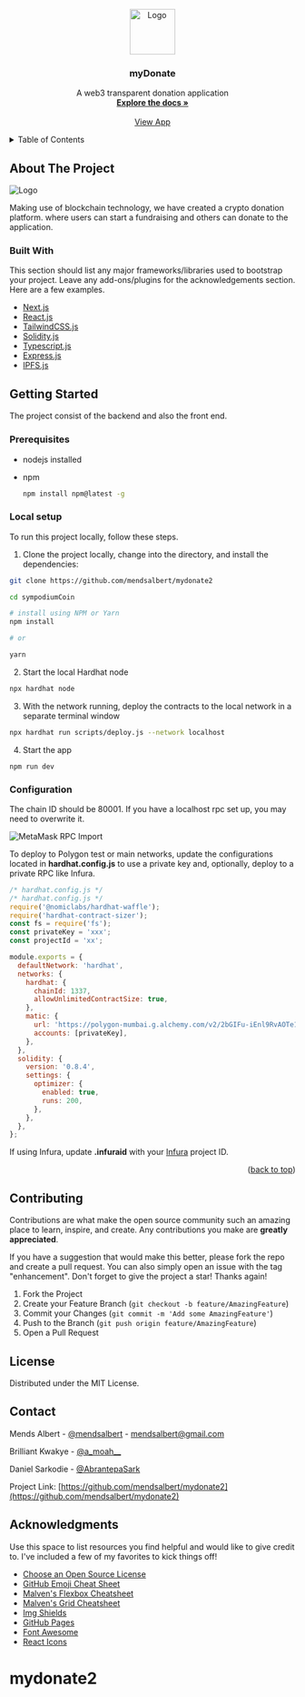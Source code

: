 <!-- PROJECT LOGO -->
<br />
<div align="center">
  <a href="https://mydonate2.vercel.app/">
    <img src="public/images/logo.svg" alt="Logo" width="80" height="80">
  </a>

  <h3 align="center">myDonate</h3>

  <p align="center">
   A web3 transparent donation application 
    <br />
    <a href="https://mydonate2.vercel.app/"><strong>Explore the docs »</strong></a>
    <br />
    <br />
    <a href="https://mydonate2.vercel.app/">View App</a>
    
  </p>
</div>

<!-- TABLE OF CONTENTS -->
<details>
  <summary>Table of Contents</summary>
  <ol>
    <li>
      <a href="#about-the-project">About The Project</a>
      <ul>
        <li><a href="#built-with">Built With</a></li>
      </ul>
    </li>
    <li>
      <a href="#getting-started">Getting Started</a>
      <ul>
        <li><a href="#prerequisites">Prerequisites</a></li>
        <li><a href="#installation">Installation</a></li>
      </ul>
    </li>
    <li><a href="#contributing">Contributing</a></li>
    <li><a href="#license">License</a></li>
    <li><a href="#contact">Contact</a></li>
    <li><a href="#acknowledgments">Acknowledgments</a></li>
  </ol>
</details>

<!-- ABOUT THE PROJECT -->

## About The Project

<img src="public/images/app.png" alt="Logo" width="" >

Making use of blockchain technology, we have created a crypto donation platform. where users can start a fundraising and others can donate to the application.

### Built With

This section should list any major frameworks/libraries used to bootstrap your project. Leave any add-ons/plugins for the acknowledgements section. Here are a few examples.

- [Next.js](https://nextjs.org/)
- [React.js](https://reactjs.org/)
- [TailwindCSS.js](https://tailwindcss.com/)
- [Solidity.js](https://docs.soliditylang.org/)
- [Typescript.js](https://www.typescriptlang.org/)
- [Express.js](https://expressjs.com/)
- [IPFS.js](https://ipfs.io/)
<!-- GETTING STARTED -->

## Getting Started

The project consist of the backend and also the front end.

### Prerequisites

- nodejs installed

- npm
  ```sh
  npm install npm@latest -g
  ```

### Local setup

To run this project locally, follow these steps.

1. Clone the project locally, change into the directory, and install the dependencies:

```sh
git clone https://github.com/mendsalbert/mydonate2

cd sympodiumCoin

# install using NPM or Yarn
npm install

# or

yarn
```

2. Start the local Hardhat node

```sh
npx hardhat node
```

3. With the network running, deploy the contracts to the local network in a separate terminal window

```sh
npx hardhat run scripts/deploy.js --network localhost
```

4. Start the app

```
npm run dev
```

### Configuration

The chain ID should be 80001. If you have a localhost rpc set up, you may need to overwrite it.

![MetaMask RPC Import](public/images/testnet.png)

To deploy to Polygon test or main networks, update the configurations located in **hardhat.config.js** to use a private key and, optionally, deploy to a private RPC like Infura.

```javascript
/* hardhat.config.js */
/* hardhat.config.js */
require('@nomiclabs/hardhat-waffle');
require('hardhat-contract-sizer');
const fs = require('fs');
const privateKey = 'xxx';
const projectId = 'xx';

module.exports = {
  defaultNetwork: 'hardhat',
  networks: {
    hardhat: {
      chainId: 1337,
      allowUnlimitedContractSize: true,
    },
    matic: {
      url: 'https://polygon-mumbai.g.alchemy.com/v2/2bGIFu-iEnl9RvAOTe1ddZI2gBnuYQGS',
      accounts: [privateKey],
    },
  },
  solidity: {
    version: '0.8.4',
    settings: {
      optimizer: {
        enabled: true,
        runs: 200,
      },
    },
  },
};
```

If using Infura, update **.infuraid** with your [Infura](https://infura.io/) project ID.

<!-- USAGE EXAMPLES -->

<!-- ROADMAP -->

<p align="right">(<a href="#top">back to top</a>)</p>

<!-- CONTRIBUTING -->

## Contributing

Contributions are what make the open source community such an amazing place to learn, inspire, and create. Any contributions you make are **greatly appreciated**.

If you have a suggestion that would make this better, please fork the repo and create a pull request. You can also simply open an issue with the tag "enhancement".
Don't forget to give the project a star! Thanks again!

1. Fork the Project
2. Create your Feature Branch (`git checkout -b feature/AmazingFeature`)
3. Commit your Changes (`git commit -m 'Add some AmazingFeature'`)
4. Push to the Branch (`git push origin feature/AmazingFeature`)
5. Open a Pull Request

<!-- LICENSE -->

## License

Distributed under the MIT License.

<!-- CONTACT -->

## Contact

Mends Albert - [@mendsalbert](https://twitter.com/mendalbert) - mendsalbert@gmail.com

Brilliant Kwakye - [@a_moah\_\_](https://twitter.com/mendalbert)

Daniel Sarkodie - [@AbrantepaSark](https://twitter.com/mendalbert)

Project Link: [https://github.com/mendsalbert/mydonate2](https://github.com/mendsalbert/mydonate2)

<!-- ACKNOWLEDGMENTS -->

## Acknowledgments

Use this space to list resources you find helpful and would like to give credit to. I've included a few of my favorites to kick things off!

- [Choose an Open Source License](https://choosealicense.com)
- [GitHub Emoji Cheat Sheet](https://www.webpagefx.com/tools/emoji-cheat-sheet)
- [Malven's Flexbox Cheatsheet](https://flexbox.malven.co/)
- [Malven's Grid Cheatsheet](https://grid.malven.co/)
- [Img Shields](https://shields.io)
- [GitHub Pages](https://pages.github.com)
- [Font Awesome](https://fontawesome.com)
- [React Icons](https://react-icons.github.io/react-icons/search)

<!-- MARKDOWN LINKS & IMAGES -->
<!-- https://www.markdownguide.org/basic-syntax/#reference-style-links -->

[contributors-shield]: https://img.shields.io/github/contributors/othneildrew/Best-README-Template.svg?style=for-the-badge
[contributors-url]: https://github.com/othneildrew/Best-README-Template/graphs/contributors
[forks-shield]: https://img.shields.io/github/forks/othneildrew/Best-README-Template.svg?style=for-the-badge
[forks-url]: https://github.com/othneildrew/Best-README-Template/network/members
[stars-shield]: https://img.shields.io/github/stars/othneildrew/Best-README-Template.svg?style=for-the-badge
[stars-url]: https://github.com/othneildrew/Best-README-Template/stargazers
[issues-shield]: https://img.shields.io/github/issues/othneildrew/Best-README-Template.svg?style=for-the-badge
[issues-url]: https://github.com/othneildrew/Best-README-Template/issues
[license-shield]: https://img.shields.io/github/license/othneildrew/Best-README-Template.svg?style=for-the-badge
[license-url]: https://github.com/othneildrew/Best-README-Template/blob/master/LICENSE.txt
[linkedin-shield]: https://img.shields.io/badge/-LinkedIn-black.svg?style=for-the-badge&logo=linkedin&colorB=555
[linkedin-url]: https://linkedin.com/in/othneildrew
[product-screenshot]: images/screenshot.png

# mydonate2
